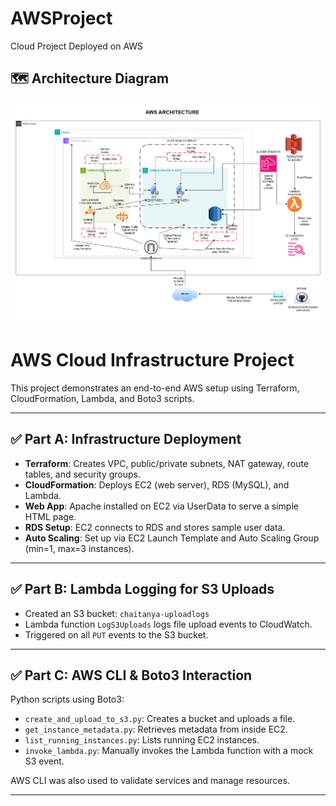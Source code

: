# AWSProject
Cloud Project Deployed on AWS

## 🗺️ Architecture Diagram

![AWS Architecture](Images/Architecture.png)

# AWS Cloud Infrastructure Project

This project demonstrates an end-to-end AWS setup using Terraform, CloudFormation, Lambda, and Boto3 scripts.

---

## ✅ Part A: Infrastructure Deployment

- **Terraform**: Creates VPC, public/private subnets, NAT gateway, route tables, and security groups.
- **CloudFormation**: Deploys EC2 (web server), RDS (MySQL), and Lambda.
- **Web App**: Apache installed on EC2 via UserData to serve a simple HTML page.
- **RDS Setup**: EC2 connects to RDS and stores sample user data.
- **Auto Scaling**: Set up via EC2 Launch Template and Auto Scaling Group (min=1, max=3 instances).

---

## ✅ Part B: Lambda Logging for S3 Uploads

- Created an S3 bucket: `chaitanya-uploadlogs`
- Lambda function `LogS3Uploads` logs file upload events to CloudWatch.
- Triggered on all `PUT` events to the S3 bucket.

---

## ✅ Part C: AWS CLI & Boto3 Interaction

Python scripts using Boto3:
- `create_and_upload_to_s3.py`: Creates a bucket and uploads a file.
- `get_instance_metadata.py`: Retrieves metadata from inside EC2.
- `list_running_instances.py`: Lists running EC2 instances.
- `invoke_lambda.py`: Manually invokes the Lambda function with a mock S3 event.

AWS CLI was also used to validate services and manage resources.

---
